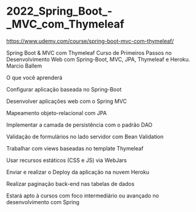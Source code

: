 # 2022_Spring_Boot_-_MVC_com_Thymeleaf
https://www.udemy.com/course/spring-boot-mvc-com-thymeleaf/

Spring Boot & MVC com Thymeleaf
Curso de Primeiros Passos no Desenvolvimento Web com Spring-Boot, MVC, JPA, Thymeleaf e Heroku.
Marcio Ballem


O que você aprenderá

Configurar aplicação baseada no Spring-Boot

Desenvolver aplicações web com o Spring MVC

Mapeamento objeto-relacional com JPA

Implementar a camada de persistência com o padrão DAO

Validação de formulários no lado servidor com Bean Validation

Trabalhar com views baseadas no template Thymeleaf

Usar recursos estáticos (CSS e JS) via WebJars

Enviar e realizar o Deploy da aplicação na nuvem Heroku

Realizar paginação back-end nas tabelas de dados

Estará apto à cursos com foco intermediário ou avançado no desenvolvimento com Spring

